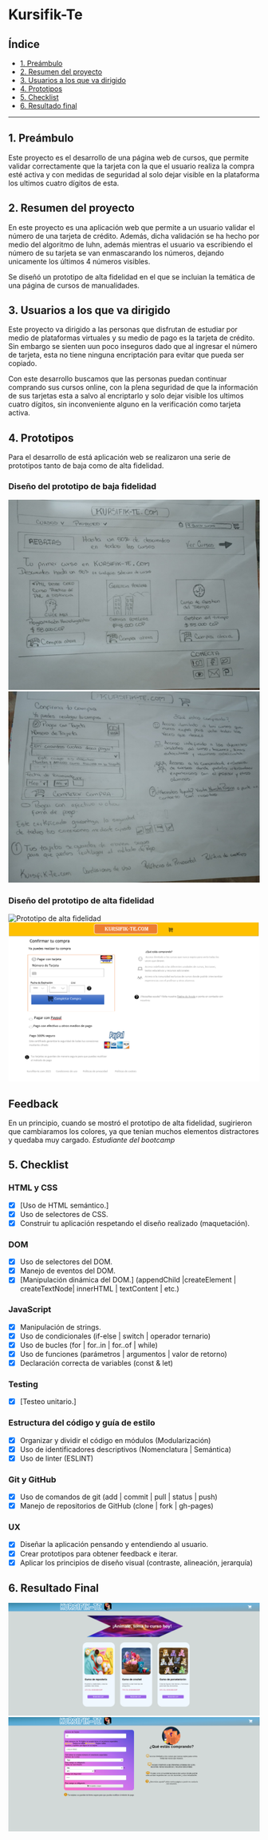 # Kursifik-Te

## Índice

* [1. Preámbulo](#1-preámbulo)
* [2. Resumen del proyecto](#2-resumen-del-proyecto)
* [3. Usuarios a los que va dirigido](#3-usuarios-a-los-que-va-dirigido)
* [4. Prototipos ](#4-prototipos)
* [5. Checklist](#5-checklist)
* [6. Resultado final](#6-resultado-final)

***

## 1. Preámbulo

Este proyecto es el desarrollo de una página web de cursos, que permite validar correctamente que la tarjeta con la que el usuario realiza la compra esté activa y con medidas de seguridad al solo dejar visible en la plataforma los ultimos cuatro dígitos de esta. 

## 2. Resumen del proyecto

En este proyecto es una aplicación web que  permite a un
usuario validar el número de una tarjeta de crédito. Además, dicha validación se ha hecho por medio del algoritmo de luhn, además mientras el usuario va escribiendo el número de su tarjeta se van enmascarando los números, dejando unicamente los últimos 4 números visibles.

Se diseñó un prototipo de alta fidelidad en el que se incluian la temática de una página de cursos de manualidades.

## 3. Usuarios a los que va dirigido

Este proyecto va dirigido a las personas que disfrutan de estudiar por medio de plataformas virtuales y su medio de pago es la tarjeta de crédito. Sin embargo se sienten uun poco inseguros dado que al ingresar el número de tarjeta, esta no tiene ninguna encriptación para evitar que pueda ser copiado.

Con este desarrollo buscamos que las personas puedan continuar comprando sus cursos online, con la plena seguridad de que la información de sus tarjetas esta a salvo al encriptarlo y solo dejar visible los ultimos cuatro dígitos, sin inconveniente alguno en la verificación como tarjeta activa.

## 4. Prototipos 
Para el desarrollo de está aplicación web se realizaron una serie de prototipos tanto de baja como de alta fidelidad.

### Diseño del prototipo de baja fidelidad

![Prototipo de baja fidelidad](src\images\prototipopapel1.png)
![Prototipo de baja fidelidad](src\images\prototipopapel.png)

### Diseño del prototipo de alta fidelidad

![Prototipo de alta fidelidad](https://github.com/Astridp85/BOG002-card-validation/blob/main/src/images/prototipo1.png)
![Prototipo de alta fidelidad](src\images\prototipo2.png)

## Feedback

En un principio, cuando se mostró el prototipo de alta fidelidad, sugirieron que cambiaramos los colores, ya que tenian muchos elementos distractores y quedaba muy cargado. *Estudiante del bootcamp*

## 5. Checklist

### HTML y CSS

* [X] [Uso de HTML semántico.]
* [X] Uso de selectores de CSS.
* [X] Construir tu aplicación respetando el diseño realizado (maquetación).

### DOM

* [X] Uso de selectores del DOM.
* [X] Manejo de eventos del DOM.
* [X] [Manipulación dinámica del DOM.]
(appendChild |createElement | createTextNode| innerHTML | textContent | etc.)

### JavaScript

* [X] Manipulación de strings.
* [X] Uso de condicionales (if-else | switch | operador ternario)
* [X] Uso de bucles (for | for..in | for..of | while)
* [X] Uso de funciones (parámetros | argumentos | valor de retorno)
* [X] Declaración correcta de variables (const & let)

### Testing

* [X] [Testeo unitario.]

### Estructura del código y guía de estilo

* [X] Organizar y dividir el código en módulos (Modularización)
* [X] Uso de identificadores descriptivos (Nomenclatura | Semántica)
* [X] Uso de linter (ESLINT)

### Git y GitHub

* [X] Uso de comandos de git (add | commit | pull | status | push)
* [X] Manejo de repositorios de GitHub (clone | fork | gh-pages)

### UX

* [X] Diseñar la aplicación pensando y entendiendo al usuario.
* [X] Crear prototipos para obtener feedback e iterar.
* [X] Aplicar los principios de diseño visual (contraste, alineación, jerarquía)

## 6. Resultado Final

![Prototipo de alta fidelidad](src\images\prototipofinal1.png)
![Prototipo de alta fidelidad](src\images\prototipofinal.png)
